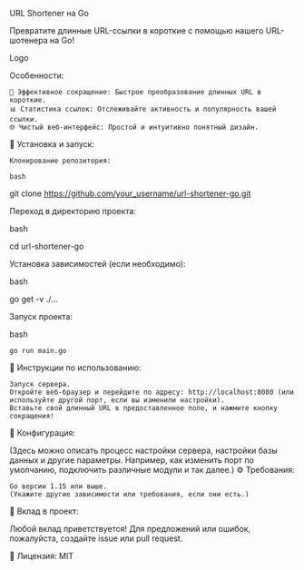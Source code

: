 URL Shortener на Go

Превратите длинные URL-ссылки в короткие с помощью нашего URL-шотенера на Go!

Logo

Особенности:

    💼 Эффективное сокращение: Быстрое преобразование длинных URL в короткие.
    📊 Статистика ссылок: Отслеживайте активность и популярность вашей ссылки.
    🌐 Чистый веб-интерфейс: Простой и интуитивно понятный дизайн.

🚀 Установка и запуск:

    Клонирование репозитория:

    bash

git clone https://github.com/your_username/url-shortener-go.git

Переход в директорию проекта:

bash

cd url-shortener-go

Установка зависимостей (если необходимо):

bash

go get -v ./...

Запуск проекта:

bash

    go run main.go

📝 Инструкции по использованию:

    Запуск сервера.
    Откройте веб-браузер и перейдите по адресу: http://localhost:8080 (или используйте другой порт, если вы изменили настройки).
    Вставьте свой длинный URL в предоставленное поле, и нажмите кнопку сокращения!

🔧 Конфигурация:

(Здесь можно описать процесс настройки сервера, настройки базы данных и другие параметры. Например, как изменить порт по умолчанию, подключить различные модули и так далее.)
⚙️ Требования:

    Go версии 1.15 или выше.
    (Укажите другие зависимости или требования, если они есть.)

🤝 Вклад в проект:

Любой вклад приветствуется! Для предложений или ошибок, пожалуйста, создайте issue или pull request.

📜 Лицензия: MIT
